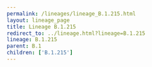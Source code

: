 ```yaml
---
permalink: /lineages/lineage_B.1.215.html
layout: lineage_page
title: Lineage B.1.215
redirect_to: ../lineage.html?lineage=B.1.215
lineage: B.1.215
parent: B.1
children: ['B.1.215']
---
```

